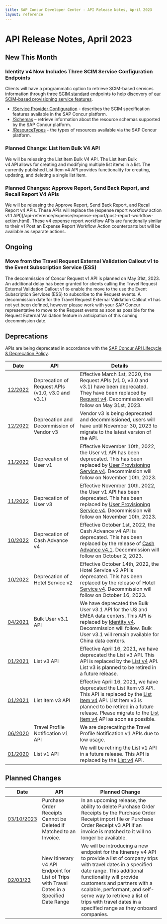 ```yaml
---
title: SAP Concur Developer Center - API Release Notes, April 2023
layout: reference
---
```

# API Release Notes, April 2023

## New This Month

### Identity v4 Now Includes Three SCIM Service Configuration Endpoints

Clients will have a programmatic option to retrieve SCIM-based services information through three [SCIM standard](https://datatracker.ietf.org/doc/html/rfc7644#section-4) endpoints to help discovery of [our SCIM-based provisioning service features](/api-reference/user-provisioning/v4.user-provisioning.html).

* [/Service Provider Configuration](https://datatracker.ietf.org/doc/html/rfc7644#section-4) - describes the SCIM specification features available in the SAP Concur platform.
* [/Schemas](https://datatracker.ietf.org/doc/html/rfc7644#section-4) – retrieve information about the resource schemas supported by the SAP Concur platform.
* [/ResourceTypes](https://datatracker.ietf.org/doc/html/rfc7644#section-4) - the types of resources available via the SAP Concur platform.

### Planned Change: List Item Bulk V4 API

We will be releasing the List Item Bulk V4 API. The List Item Bulk v4 API allows for creating and modifying multiple list items in a list. The currently published List Item v4 API provides functionality for creating, updating, and deleting a single list item. 

### Planned Changes: Approve Report, Send Back Report, and Recall Report V4 APIs

We will be releasing the Approve Report, Send Back Report, and Recall Report v4 APIs. These APIs will replace the (expense report workflow action v1.1 API)[/api-reference/expense/expense-report/post-report-workflow-action.html]. These v4 expense report workflow APIs are functionally similar to their v1 Post an Expense Report Workflow Action counterparts but will be available as separate actions. 

## Ongoing

### Move from the Travel Request External Validation Callout v1 to the Event Subscription Service (ESS)

The decommission of Concur Request v1 API is planned on May 31st, 2023. An additional delay has been granted for clients calling the Travel Request External Validation Callout v1 to enable the move to the use the Event Subscription Services (ESS) to subscribe to the Request events. A decommission date for the Travel Request External Validation Callout v1 has not yet been defined, however please work with your SAP Concur representative to move to the Request events as soon as possible for the Request External Validation feature in anticipation of this coming decommission date.
 
## Deprecations

APIs are being deprecated in accordance with the [SAP Concur API Lifecycle & Deprecation Policy](/tools-support/deprecation-policy.html).

Date|API|Details
---|---|---
[12/2022](/tools-support/release-notes/api/2022-12-02.html)|Deprecation of Request APIs (v1.0, v3.0 and v3.1)|Effective March 1st, 2020, the Request APIs (v1.0, v3.0 and v3.1) have been deprecated. They have been replaced by [Request v4](/api-reference/request/v4.get-started.html). Decommission will follow on May 31st, 2023.
[12/2022](/tools-support/release-notes/api/2022-12-02.html)|Deprecation and Decommission of Vendor v3|Vendor v3 is being deprecated and decommissioned, users will have until November 30, 2023 to migrate to the latest version of the API.
[11/2022](/tools-support/release-notes/api/2022-11-10.html)|Deprecation of User v1|Effective November 10th, 2022, the User v1 API has been deprecated. This has been replaced by [User Provisioning Service v4](/api-reference/user-provisioning/v4.user-provisioning.html). Decommission will follow on November 10th, 2023.
[11/2022](/tools-support/release-notes/api/2022-11-10.html)|Deprecation of User v3|Effective November 10th, 2022, the User v1 API has been deprecated. This has been replaced by [User Provisioning Service v4](/api-reference/user-provisioning/v4.user-provisioning.html). Decommission will follow on November 10th, 2023.
[10/2022](/tools-support/release-notes/api/2022-10-14.html)|Deprecation of Cash Advance v4|Effective October 1st, 2022, the Cash Advance v4 API is deprecated. This has been replaced by the release of [Cash Advance v4.1](/api-reference/cash-advance/v4-1.cash-advance.html). Decommission will follow on October 2, 2023.
[10/2022](/tools-support/release-notes/api/2022-10-14.html)|Deprecation of  Hotel Service v2|Effective October 14th, 2022, the Hotel Service v2 API is deprecated. This has been replaced by the release of [Hotel Service v4](/api-reference/direct-connects/hotel-service-4/v4.getting-started.html). Decommission will follow on October 16, 2023.
[04/2021](/tools-support/release-notes/api/archive/2021-04-16.html#planned-deprecation-bulk-user)|Bulk User v3.1 API|We have deprecated the Bulk User v3.1 API for the US and EMEA data centers. This API is replaced by [Identity v4](/api-reference/profile/v4.identity.html). Decommission will follow. Bulk User v3.1 will remain available for China data centers.
[01/2021](/tools-support/release-notes/api/archive/2021-01-22.html#planned-list-deprecation)|List v3 API|Effective April 16, 2021, we have deprecated the List v3 API. This API is replaced by the [List v4](/api-reference/common/lists/v4.list.html) API. List v3 is planned to be retired in a future release.
[01/2021](/tools-support/release-notes/api/archive/2021-01-22.html#planned-list-item-deprecation)|List Item v3 API|Effective April 16, 2021, we have deprecated the List Item v3 API. This API is replaced by the [List Item v4](/api-reference/common/list-item/v4.list-item.html) API. List Item v3 is planned to be retired in a future release. Please migrate to the [List Item v4](/api-reference/common/list-item/v4.list-item.html) API as soon as possible.
[06/2020](/tools-support/release-notes/api/archive/2020-06-24.html#planned-travel-profile-deprecation)|Travel Profile Notification v1 API|We are deprecating the Travel Profile Notification v1 APIs due to low usage.
[01/2020](/tools-support/release-notes/api/archive/2020-04-17.html#ongoing-request-retirement)|List v1 API|We will be retiring the List v1 API in a future release. This API is replaced by the [List v4](/api-reference/common/lists/v4.list.html) API.

## Planned Changes

Date|API|Planned Change
---|---|---
[03/10/2023](/tools-support/release-notes/api/2023-03-10.html)|Purchase Order Receipts Cannot be Deleted if Matched to an Invoice.|In an upcoming release, the ability to delete Purchase Order Receipts by the Purchase Order Receipt import file or Purchase Order Receipt v3 API if an invoice is matched to it will no longer be available. 
[02/03/23](/tools-support/release-notes/api/2023-02-03.html)|New Itinerary v4 API Endpoint for List of Trips with Travel Dates in a Specified Date Range|We will be introducing a new endpoint for the Itinerary v4 API to provide a list of company trips with travel dates in a specified date range. This additional functionality will provide customers and partners with a scalable, performant, and self-serve way to retrieve a list of trips with travel dates in a specified range as they onboard companies.

